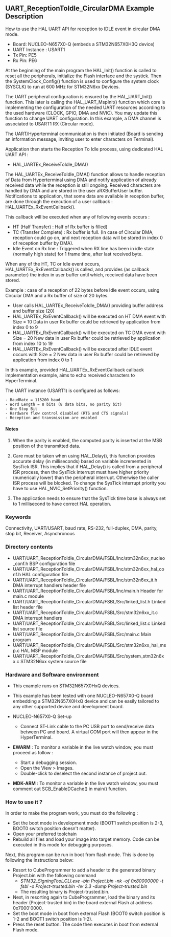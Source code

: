 ## <b>UART_ReceptionToIdle_CircularDMA Example Description</b>

How to use the HAL UART API for reception to IDLE event in circular DMA mode.

   - Board: NUCLEO-N657X0-Q (embeds a STM32N657X0H3Q device)
   - UART Instance : USART1
   - Tx Pin: PE5
   - Rx Pin: PE6

At the beginning of the main program the HAL_Init() function is called to reset
all the peripherals, initialize the Flash interface and the systick.
Then the SystemClock_Config() function is used to configure the system
clock (SYSCLK) to run at 600 MHz for STM32N6xx Devices.

The UART peripheral configuration is ensured by the HAL_UART_Init() function.
This later is calling the HAL_UART_MspInit() function which core is implementing
the configuration of the needed UART resources according to the used hardware (CLOCK,
GPIO, DMA and NVIC). You may update this function to change UART configuration.
In this example, a DMA channel is associated to USART1 RX (Circular mode).

The UART/Hyperterminal communication is then initiated (Board is sending an information message,
inviting user to enter characters on Terminal).

Application then starts the Reception To Idle process, using dedicated HAL UART API :

  - HAL_UARTEx_ReceiveToIdle_DMA()

The HAL_UARTEx_ReceiveToIdle_DMA() function allows to handle reception of Data from Hyperterminal
using DMA and notify application of already received data while the reception is still ongoing.
Received characters are handled by DMA and are stored in the user aRXBufferUser buffer.
Notifications to application, that some data are available in reception buffer, are done
through the execution of a user callback : HAL_UARTEx_RxEventCallback().

This callback will be executed when any of following events occurs :

  - HT (Half Transfer) : Half of Rx buffer is filled)
  - TC (Transfer Complete) : Rx buffer is full.
    (In case of Circular DMA, reception could go on, and next reception data will be stored
    in index 0 of reception buffer by DMA).
  - Idle Event on Rx line : Triggered when RX line has been in idle state (normally high state)
    for 1 frame time, after last received byte.

When any of the HT, TC or Idle event occurs, HAL_UARTEx_RxEventCallback() is called,
and provides (as callback parameter) the index in user buffer until which, received data have been stored.

Example : case of a reception of 22 bytes before Idle event occurs, using Circular DMA and a Rx buffer
of size of 20 bytes.

  - User calls HAL_UARTEx_ReceiveToIdle_DMA() providing buffer address and buffer size (20)
  - HAL_UARTEx_RxEventCallback() will be executed on HT DMA event with Size = 10
    Data in user Rx buffer could be retrieved by application from index 0 to 9
  - HAL_UARTEx_RxEventCallback() will be executed on TC DMA event with Size = 20
    New data in user Rx buffer could be retrieved by application from index 10 to 19
  - HAL_UARTEx_RxEventCallback() will be executed after IDLE event occurs with Size = 2
    New data in user Rx buffer could be retrieved by application from index 0 to 1

In this example, provided HAL_UARTEx_RxEventCallback callback implementation example, aims to
echo received characters to HyperTerminal.

The UART instance (USART1) is configured as follows:

    - BaudRate = 115200 baud
    - Word Length = 8 bits (8 data bits, no parity bit)
    - One Stop Bit
    - Hardware flow control disabled (RTS and CTS signals)
    - Reception and transmission are enabled

#### <b>Notes</b>

1. When the parity is enabled, the computed parity is inserted at the MSB
   position of the transmitted data.

2. Care must be taken when using HAL_Delay(), this function provides accurate delay (in milliseconds)
   based on variable incremented in SysTick ISR. This implies that if HAL_Delay() is called from
   a peripheral ISR process, then the SysTick interrupt must have higher priority (numerically lower)
   than the peripheral interrupt. Otherwise the caller ISR process will be blocked.
   To change the SysTick interrupt priority you have to use HAL_NVIC_SetPriority() function.

3. The application needs to ensure that the SysTick time base is always set to 1 millisecond
   to have correct HAL operation.

### <b>Keywords</b>

Connectivity, UART/USART, baud rate, RS-232, full-duplex, DMA, parity, stop bit, Receiver, Asynchronous

### <b>Directory contents</b>

  - UART/UART_ReceptionToIdle_CircularDMA/FSBL/Inc/stm32n6xx_nucleo_conf.h BSP configuration file
  - UART/UART_ReceptionToIdle_CircularDMA/FSBL/Inc/stm32n6xx_hal_conf.h    HAL configuration file
  - UART/UART_ReceptionToIdle_CircularDMA/FSBL/Inc/stm32n6xx_it.h          DMA interrupt handlers header file
  - UART/UART_ReceptionToIdle_CircularDMA/FSBL/Inc/main.h                  Header for main.c module
  - UART/UART_ReceptionToIdle_CircularDMA/FSBL/Src/linked_list.h           Linked list header file
  - UART/UART_ReceptionToIdle_CircularDMA/FSBL/Src/stm32n6xx_it.c          DMA interrupt handlers
  - UART/UART_ReceptionToIdle_CircularDMA/FSBL/Src/linked_list.c           Linked list source file
  - UART/UART_ReceptionToIdle_CircularDMA/FSBL/Src/main.c                  Main program
  - UART/UART_ReceptionToIdle_CircularDMA/FSBL/Src/stm32n6xx_hal_msp.c     HAL MSP module
  - UART/UART_ReceptionToIdle_CircularDMA/FSBL/Src/system_stm32n6xx.c      STM32N6xx system source file


### <b>Hardware and Software environment</b>

  - This example runs on STM32N657X0HxQ devices.
  - This example has been tested with one NUCLEO-N657X0-Q board embedding
    a STM32N657X0HxQ device and can be easily tailored to any other supported device
    and development board.

  - NUCLEO-N657X0-Q Set-up
     - Connect ST-Link cable to the PC USB port to send/receive data between PC and board.
       A virtual COM port will then appear in the HyperTerminal.

  - **EWARM** : To monitor a variable in the live watch window, you must proceed as follow :
    - Start a debugging session.
    - Open the View > Images.
    - Double-click to deselect the second instance of project.out.

  - **MDK-ARM** : To monitor a variable in the live watch window, you must comment out SCB_EnableDCache() in main() function.

### <b>How to use it ?</b>

In order to make the program work, you must do the following :

 - Set the boot mode in development mode (BOOT1 switch position is 2-3, BOOT0 switch position doesn't matter).
 - Open your preferred toolchain
 - Rebuild all files and load your image into target memory. Code can be executed in this mode for debugging purposes.

 Next, this program can be run in boot from flash mode. This is done by following the instructions below:

 - Resort to CubeProgrammer to add a header to the generated binary Project.bin with the following command
   - *STM32_SigningTool_CLI.exe -bin Project.bin -nk -of 0x80000000 -t fsbl -o Project-trusted.bin -hv 2.3 -dump Project-trusted.bin*
   - The resulting binary is Project-trusted.bin.
 - Next, in resorting again to CubeProgrammer, load the binary and its header (Project-trusted.bin) in the board external Flash at address 0x7000'0000.
 - Set the boot mode in boot from external Flash (BOOT0 switch position is 1-2 and BOOT1 switch position is 1-2).
 - Press the reset button. The code then executes in boot from external Flash mode.

